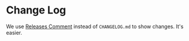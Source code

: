 # Change Log

We use [Releases Comment](https://github.com/regular-ui/regular-ui/releases) instead of `CHANGELOG.md` to show changes. It's easier.